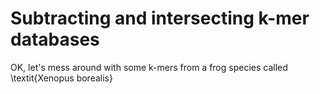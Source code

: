 # Subtracting and intersecting k-mer databases

OK, let's mess around with some k-mers from a frog species called \textit{Xenopus borealis}
